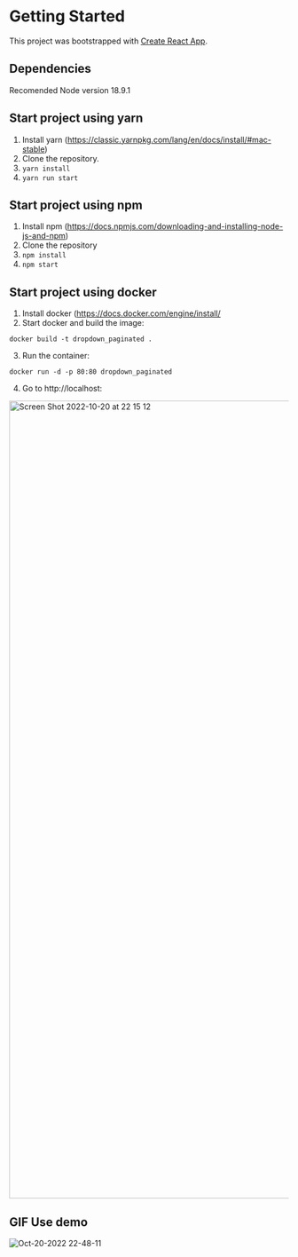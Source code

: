 # Getting Started

This project was bootstrapped with [Create React App](https://github.com/facebook/create-react-app).

## Dependencies

Recomended Node version 18.9.1

## Start project using yarn 

1. Install yarn (https://classic.yarnpkg.com/lang/en/docs/install/#mac-stable)
1. Clone the repository.
2. `yarn install`
3. `yarn run start`

## Start project using npm 

1. Install npm (https://docs.npmjs.com/downloading-and-installing-node-js-and-npm)
2. Clone the repository
3. `npm install`
4. `npm start`


## Start project using docker

1. Install docker (https://docs.docker.com/engine/install/
2. Start docker and build the image:

`docker build -t dropdown_paginated .`

3. Run the container:

`docker run -d -p 80:80 dropdown_paginated`

4. Go to http://localhost:


<img width="1438" alt="Screen Shot 2022-10-20 at 22 15 12" src="https://user-images.githubusercontent.com/94662843/197103159-d6f77359-f3b6-444c-b6ab-3ca33cab2d6e.png">

## GIF Use demo

![Oct-20-2022 22-48-11](https://user-images.githubusercontent.com/94662843/197107339-7c297f55-bfae-4f40-b5c1-7d5eee2edd08.gif)




